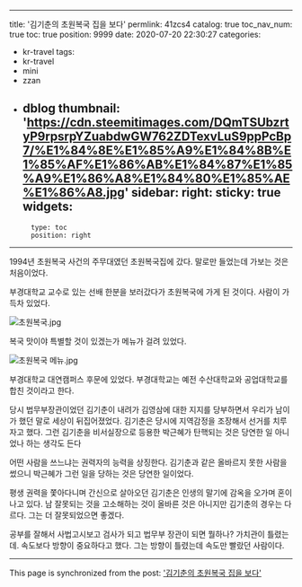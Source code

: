 
---
title: '김기춘의 초원복국 집을 보다'
permlink: 41zcs4
catalog: true
toc_nav_num: true
toc: true
position: 9999
date: 2020-07-20 22:30:27
categories:
- kr-travel
tags:
- kr-travel
- mini
- zzan
- dblog
thumbnail: 'https://cdn.steemitimages.com/DQmTSUbzrtyP9rpsrpYZuabdwGW762ZDTexvLuS9ppPcBp7/%E1%84%8E%E1%85%A9%E1%84%8B%E1%85%AF%E1%86%AB%E1%84%87%E1%85%A9%E1%86%A8%E1%84%80%E1%85%AE%E1%86%A8.jpg'
sidebar:
    right:
        sticky: true
widgets:
    -
        type: toc
        position: right
---


1994년 초원복국 사건의 주무대였던 초원복국집에 갔다. 
말로만 들었는데 가보는 것은 처음이었다. 

부경대학교 교수로 있는 선배 한분을 보러갔다가 초원복국에 가게 된 것이다.
사람이 가득차 있었다. 

![초원복국.jpg](https://cdn.steemitimages.com/DQmTSUbzrtyP9rpsrpYZuabdwGW762ZDTexvLuS9ppPcBp7/%E1%84%8E%E1%85%A9%E1%84%8B%E1%85%AF%E1%86%AB%E1%84%87%E1%85%A9%E1%86%A8%E1%84%80%E1%85%AE%E1%86%A8.jpg)

복국 맛이야 특별할 것이 있겠는가
메뉴가 걸려 있었다. 


![초원복국 메뉴.jpg](https://cdn.steemitimages.com/DQmUN2PDi1YzHRnvFc7UWzkmqhK4u7zb4D7YEqrMZjtyKjr/%E1%84%8E%E1%85%A9%E1%84%8B%E1%85%AF%E1%86%AB%E1%84%87%E1%85%A9%E1%86%A8%E1%84%80%E1%85%AE%E1%86%A8%20%E1%84%86%E1%85%A6%E1%84%82%E1%85%B2.jpg)



부경대학교 대연캠퍼스 후문에 있었다. 
부경대학교는 예전 수산대학교와 공업대학교를 합친 것이라고 한다. 

당시 법무부장관이었던 김기춘이 내려가 김영삼에 대한 지지를 당부하면서 우리가 남이가 했던 말로 세상이 뒤집어졌었다. 
김기춘은 당시에 지역감정을 조장해서 선거를 치루자고 했다. 
그런 김기춘을 비서실장으로 등용한 박근혜가 탄핵되는 것은 당연한 일 아니었나 하는 생각도 든다 

어떤 사람을 쓰느냐는 권력자의 능력을 상징한다. 
김기춘과 같은 올바르지 못한 사람을 썼으니 박근혜가 그런 일을 당하는 것은 당연한 일이었다. 

평생 권력을 쫓아다니며 간신으로 살아오던 김기춘은 인생의 말기에 감옥을 오가며 혼이 나고 있다. 
남 잘못되는 것을 고소해하는 것이 올바른 것은 아니지만 김기춘의 경우는 다르다. 
그는 더 잘못되었으면 좋겠다. 

공부를 잘해서 사법고시보고 검사가 되고 법무부 장관이 되면 뭘하나?
가치관이 틀렸는데.
속도보다 방향이 중요하다고 했다.
그는 방향이 틀렸는데 속도만 빨랐던 사람이다.

- - -

This page is synchronized from the post: ['김기춘의 초원복국 집을 보다'](https://steemit.com/@oldstone/41zcs4)
